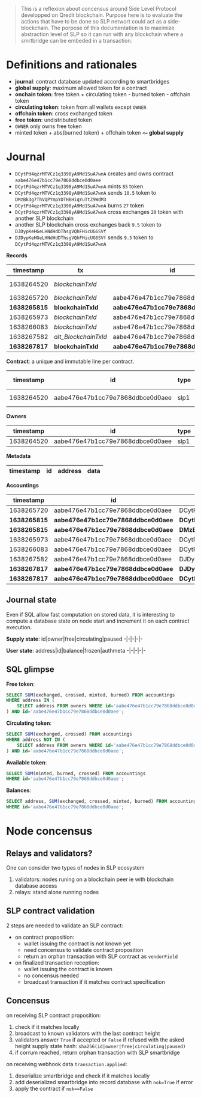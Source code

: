 
  > This is a reflexion about concensus around Side Level Protocol developped on Qredit blockchain. Purpose here is to evaluate the actions that have to be done so SLP networt could act as a side-blockchain. The porpose of this documentation is to maximize abstraction level of SLP so it can run with any blockchain where a smrtbridge can be embeded in a transaction.

# Definitions and rationales

  - **journal**: contract database updated according to smartbridges
  - **global supply**: maximum allowed token for a contract
  - **onchain token**: free token + circulating token - burned token - offchain token
  - **circulating token**: token from all wallets except `OWNER`
  - **offchain token**: cross exchanged token
  - **free token**: undistributed token
  - `OWNER` only owns free token
  - minted token + abs(burned token) + offchain token  `<=` **global supply**

# Journal

  - `DCytPd4qzrMTVCz1q3398yA9Md1SuA7wnA` creates and owns contract `aabe476e47b1cc79e7868ddbce0d0aee`
  - `DCytPd4qzrMTVCz1q3398yA9Md1SuA7wnA` mints `85` token
  - `DCytPd4qzrMTVCz1q3398yA9Md1SuA7wnA` sends `10.5` token to `DMzBk3g7ThVQPYmpYDTHBHiqYuTtZ9WdM3`
  - `DCytPd4qzrMTVCz1q3398yA9Md1SuA7wnA` burns `27` token
  - `DCytPd4qzrMTVCz1q3398yA9Md1SuA7wnA` cross exchanges `20` token with another SLP blockchain
  - another SLP blockchain cross exchanges back `9.5` token to `DJDypKeHGeLHNdHdDThsgVQhFHicUG6SVf`
  - `DJDypKeHGeLHNdHdDThsgVQhFHicUG6SVf` sends `9.5` token to `DCytPd4qzrMTVCz1q3398yA9Md1SuA7wnA`

**Records**

timestamp|tx|id|nok|tp|de|sy|na|du|qt|no|pa|mi
-|-|-|-|-|-|-|-|-|-|-|-|-
1638264520|_blockchainTxId_|||GENESIS|2|TTK|Test Token||150000||True|True
1638265720|_blockchainTxId_|aabe476e47b1cc79e7868ddbce0d0aee||MINT|||||85.00
**1638265815**|**blockchainTxId**|**aabe476e47b1cc79e7868ddbce0d0aee**||**SEND**|||||**10.50**
1638265973|_blockchainTxId_|aabe476e47b1cc79e7868ddbce0d0aee||BURN|||||27.00
1638266083|_blockchainTxId_|aabe476e47b1cc79e7868ddbce0d0aee||CCXO|||||20.00|_altBlockchainAddress_
1638267582|_alt_BlockchainTxId_|aabe476e47b1cc79e7868ddbce0d0aee||CCXI|||||9.5|_DJDypKeHGeLHNdHdDThsgVQhFHicUG6SVf_
**1638267817**|**blockchainTxId**|**aabe476e47b1cc79e7868ddbce0d0aee**||**SEND**|||||**9.5**

**Contract**: a unique and immutable line per contract.

timestamp|id|type|name|symbol|global supply|decimals|notes|document URI|pausable|mintable
-|-|-|-|-|-|-|-|-|-|-
1638264520|aabe476e47b1cc79e7868ddbce0d0aee|slp1|Test token|TTK|150000|2|||True|True

**Owners**

timestamp|id|type|address
-|-|-|-
1638264520|aabe476e47b1cc79e7868ddbce0d0aee|slp1|DCytPd4qzrMTVCz1q3398yA9Md1SuA7wnA

**Metadata**

timestamp|id|address|data
-|-|-|-

**Accountings**

timestamp|id|address|exchanged|crossed|minted|burned
-|-|-|-|-|-|-
1638265720|aabe476e47b1cc79e7868ddbce0d0aee|DCytPd4qzrMTVCz1q3398yA9Md1SuA7wnA|||85.00
**1638265815**|**aabe476e47b1cc79e7868ddbce0d0aee**|**DCytPd4qzrMTVCz1q3398yA9Md1SuA7wnA**|**-10.50**
**1638265815**|**aabe476e47b1cc79e7868ddbce0d0aee**|**DMzBk3g7ThVQPYmpYDTHBHiqYuTtZ9WdM3**|**10.50**
1638265973|aabe476e47b1cc79e7868ddbce0d0aee|DCytPd4qzrMTVCz1q3398yA9Md1SuA7wnA||||-27.00
1638266083|aabe476e47b1cc79e7868ddbce0d0aee|DCytPd4qzrMTVCz1q3398yA9Md1SuA7wnA||-20.00
1638267582|aabe476e47b1cc79e7868ddbce0d0aee|DJDypKeHGeLHNdHdDThsgVQhFHicUG6SVf||9.50
**1638267817**|**aabe476e47b1cc79e7868ddbce0d0aee**|**DJDypKeHGeLHNdHdDThsgVQhFHicUG6SVf**|**-9.50**
**1638267817**|**aabe476e47b1cc79e7868ddbce0d0aee**|**DCytPd4qzrMTVCz1q3398yA9Md1SuA7wnA**|**9,50**

## Journal state

Even if SQL allow fast computation on stored data, it is interesting to compute a database state on node start and increment it on each contract execution.

**Supply state**:
id|owner|free|circulating|paused
-|-|-|-|-

**User state**:
address|id|balance|frozen|authmeta
-|-|-|-|-

## SQL glimpse

**Free token**:
```SQL
SELECT SUM(exchanged, crossed, minted, burned) FROM accountings
WHERE address IN (
    SELECT address FROM owners WHERE id='aabe476e47b1cc79e7868ddbce0d0aee'
) AND id='aabe476e47b1cc79e7868ddbce0d0aee';
```
**Circulating token**:
```SQL
SELECT SUM(exchanged, crossed) FROM accountings
WHERE address NOT IN (
    SELECT address FROM owners WHERE id='aabe476e47b1cc79e7868ddbce0d0aee'
) AND id='aabe476e47b1cc79e7868ddbce0d0aee';
```
**Available token**:
```SQL
SELECT SUM(minted, burned, crossed) FROM accountings
WHERE id='aabe476e47b1cc79e7868ddbce0d0aee';
```
**Balances**:
```SQL
SELECT address, SUM(exchanged, crossed, minted, burned) FROM accountings
WHERE id='aabe476e47b1cc79e7868ddbce0d0aee';
```

# Node concensus

## Relays and validators?

One can consider two types of nodes in SLP ecosystem
  1. validators: nodes runing on a blockchain peer ie with blockchain database access
  2. relays: stand alone running nodes

## SLP contract validation

2 steps are needed to validate an SLP contract:
  - on contract proposition: 
    + wallet issuing the contract is not known yet
    * need concensus to validate contract proposition
    * return an orphan transaction with SLP contract as `vendorField`
  - on finalized transaction reception:
    + wallet issuing the contract is known
    * no concensus needed
    * broadcast transaction if it matches contract specification

## Concensus

on receiving SLP contract proposition:
  1. check if it matches locally
  2. broadcast to known validators with the last contract height
  3. validators answer `True` if accepted or `False` if refused with the asked height supply state hash: `sha256(id|owner|free|circulating|paused)`
  4. if corrum reached, return orphan transaction with SLP smartbridge

on receiving webhook data `transaction.applied`:
  1. deserialize smartbridge and check if it matches locally
  2. add deserialized smartbridge into record database with `nok=True` if error 
  3. apply the contract if `nok==False`
